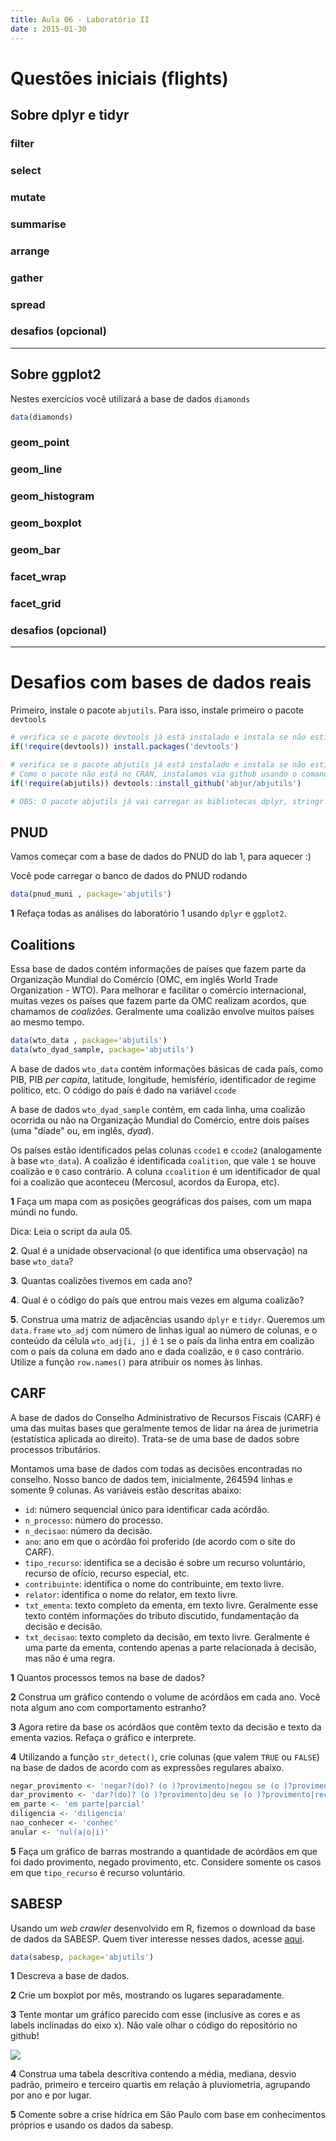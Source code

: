 ```yaml
---
title: Aula 06 - Laboratório II
date : 2015-01-30
--- 
```


# Questões iniciais (flights)

## Sobre dplyr e tidyr

### filter

### select

### mutate

### summarise

### arrange

### gather

### spread

### desafios (opcional)

---

## Sobre ggplot2

Nestes exercícios você utilizará a base de dados `diamonds`


```r
data(diamonds)
```

### geom_point

### geom_line

### geom_histogram

### geom_boxplot

### geom_bar

### facet_wrap

### facet_grid

### desafios (opcional)

---

# Desafios com bases de dados reais

Primeiro, instale o pacote `abjutils`. Para isso, instale primeiro o pacote `devtools`


```r
# verifica se o pacote devtools já está instalado e instala se não estiver
if(!require(devtools)) install.packages('devtools')

# verifica se o pacote abjutils já está instalado e instala se não estiver
# Como o pacote não está no CRAN, instalamos via github usando o comando do pacote devtools
if(!require(abjutils)) devtools::install_github('abjur/abjutils')

# OBS: O pacote abjutils já vai carregar as bibliotecas dplyr, stringr e lubridate
```


## PNUD

Vamos começar com a base de dados do PNUD do lab 1, para aquecer :)

Você pode carregar o banco de dados do PNUD rodando


```r
data(pnud_muni , package='abjutils')
```

**1** Refaça todas as análises do laboratório 1 usando `dplyr` e `ggplot2`.

## Coalitions

Essa base de dados contém informações de países que fazem parte da Organização Mundial do Comércio (OMC, em inglês World Trade Organization - WTO). Para melhorar e facilitar o comércio internacional, muitas vezes os países que fazem parte da OMC realizam acordos, que chamamos de _coalizões_. Geralmente uma coalizão
envolve muitos países ao mesmo tempo.


```r
data(wto_data , package='abjutils')
data(wto_dyad_sample, package='abjutils')
```

A base de dados `wto_data` contém informações básicas de cada país, como PIB, PIB _per capita_, latitude, longitude, hemisfério, identificador de regime político, etc. O código do país é dado na variável `ccode`

A base de dados `wto_dyad_sample` contém, em cada linha, uma coalizão ocorrida ou não na Organização Mundial do Comércio, entre dois países (uma "díade" ou, em inglês, _dyad_). 

Os países estão identificados pelas colunas `ccode1` e `ccode2` (analogamente à base `wto_data`). A coalizão é identificada `coalition`, que vale `1` se houve coalizão e `0` caso contrário. A coluna `ccoalition` é um identificador de qual foi a coalizão que aconteceu (Mercosul, acordos da Europa, etc).

**1** Faça um mapa com as posições geográficas dos países, com um mapa múndi no fundo.

Dica: Leia o script da aula 05.

**2**. Qual é a unidade observacional (o que identifica uma observação) na base `wto_data`?

**3**. Quantas coalizões tivemos em cada ano?

**4**. Qual é o código do país que entrou mais vezes em alguma coalizão?

**5**. Construa uma matriz de adjacências usando `dplyr` e `tidyr`. Queremos um `data.frame` `wto_adj` com número de linhas igual ao número de colunas, e o conteúdo da célula `wto_adj[i, j]` é `1` se o país da linha entra em coalizão com o país da coluna em dado ano e dada coalizão, e `0` caso contrário. Utilize a função `row.names()` para atribuir os nomes às linhas.

## CARF

A base de dados do Conselho Administrativo de Recursos Fiscais (CARF) é uma das muitas bases que geralmente temos de lidar na área de jurimetria (estatística aplicada ao direito). Trata-se de uma base de dados sobre processos tributários.

Montamos uma base de dados com todas as decisões encontradas no conselho. Nosso banco de dados tem, inicialmente, 264594 linhas e somente 9 colunas. As variáveis estão descritas abaixo:

- `id`: número sequencial único para identificar cada acórdão.
- `n_processo`: número do processo. 
- `n_decisao`: número da decisão.
- `ano`: ano em que o acórdão foi proferido (de acordo com o site do CARF).
- `tipo_recurso`: identifica se a decisão é sobre um recurso voluntário, recurso de ofício, recurso especial, etc.
- `contribuinte`: identifica o nome do contribuinte, em texto livre.
- `relator`: identifica o nome do relator, em texto livre.
- `txt_ementa`: texto completo da ementa, em texto livre. Geralmente esse texto contém informações do tributo discutido, fundamentação da decisão e decisão.
- `txt_decisao`: texto completo da decisão, em texto livre. Geralmente é uma parte da ementa, contendo apenas a parte relacionada à decisão, mas não é uma regra.

**1** Quantos processos temos na base de dados?

**2** Construa um gráfico contendo o volume de acórdãos em cada ano. Você nota algum ano com comportamento estranho?

**3** Agora retire da base os acórdãos que contêm texto da decisão e texto da ementa vazios. Refaça o gráfico e interprete.

**4** Utilizando a função `str_detect()`, crie colunas (que valem `TRUE` ou `FALSE`) na base de dados de acordo com as expressões regulares abaixo.


```r
negar_provimento <- 'negar?(do)? (o )?provimento|negou se (o )?provimento|recurso nao provido'
dar_provimento <- 'dar?(do)? (o )?provimento|deu se (o )?provimento|recurso provido'
em_parte <- 'em parte|parcial'
diligencia <- 'diligencia'
nao_conhecer <- 'conhec'
anular <- 'nul(a|o|i)'
```

**5** Faça um gráfico de barras mostrando a quantidade de acórdãos em que foi dado provimento, negado provimento, etc. Considere somente os casos em que `tipo_recurso` é recurso voluntário.

## SABESP

Usando um _web crawler_ desenvolvido em R, fizemos o download da base de dados da SABESP. Quem tiver interesse nesses dados, acesse [aqui](https://github.com/jtrecenti/sabesp).


```r
data(sabesp, package='abjutils')
```

**1** Descreva a base de dados.

**2** Crie um boxplot por mês, mostrando os lugares separadamente.

**3** Tente montar um gráfico parecido com esse (inclusive as cores e as labels inclinadas do eixo x). Não vale olhar o código do repositório no github!

<img src="https://raw.githubusercontent.com/jtrecenti/sabesp/master/sabesp_files/figure-html/unnamed-chunk-2-2.png"> </img>

**4** Construa uma tabela descritiva contendo a média, mediana, desvio padrão, primeiro e terceiro quartis em relação à pluviometria, agrupando por ano e por lugar.

**5** Comente sobre a crise hídrica em São Paulo com base em conhecimentos próprios e usando os dados da sabesp.
